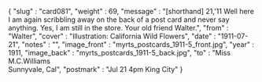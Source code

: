 {
  "slug" : "card081",
  "weight" : 69,
  "message" : "[shorthand] 21,'11 Well here I am again scribbling away on the back of a post card and never say anything. Yes, I am still in the store. Your old friend Walter.",
  "from" : "Walter",
  "cover" : "Illustration: California Wild Flowers",
  "date" : "1911-07-21",
  "notes" : "",
  "image_front" : "myrts_postcards_1911-5_front.jpg",
  "year" : 1911,
  "image_back" : "myrts_postcards_1911-5_back.jpg",
  "to" : "Miss M.C.Williams<br> Sunnyvale, Cal",
  "postmark" : "Jul 21 4pm King City"
}
